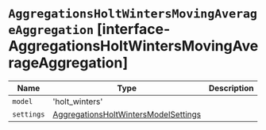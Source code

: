 # `AggregationsHoltWintersMovingAverageAggregation` [interface-AggregationsHoltWintersMovingAverageAggregation]

| Name | Type | Description |
| - | - | - |
| `model` | 'holt_winters' | &nbsp; |
| `settings` | [AggregationsHoltWintersModelSettings](./AggregationsHoltWintersModelSettings.md) | &nbsp; |
